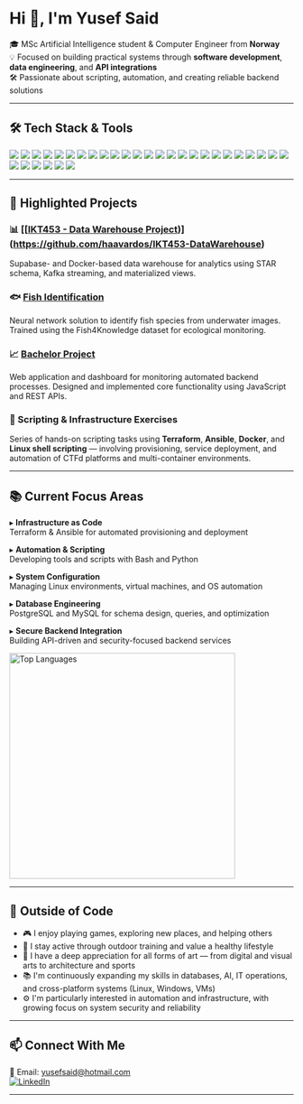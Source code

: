 # Hi 👋, I'm Yusef Said

🎓 MSc Artificial Intelligence student & Computer Engineer from **Norway**  
💡 Focused on building practical systems through **software development**, **data engineering**, and **API integrations**  
🛠️ Passionate about scripting, automation, and creating reliable backend solutions

---

## 🛠 Tech Stack & Tools

<p align="left">
  <!-- Frontend -->
  <img src="https://img.shields.io/badge/JavaScript-F7DF1E?style=for-the-badge&logo=javascript&logoColor=black"/>
  <img src="https://img.shields.io/badge/TypeScript-3178C6?style=for-the-badge&logo=typescript&logoColor=white"/>
  <img src="https://img.shields.io/badge/HTML5-E34F26?style=for-the-badge&logo=html5&logoColor=white"/>
  <img src="https://img.shields.io/badge/CSS3-1572B6?style=for-the-badge&logo=css3&logoColor=white"/>
  <img src="https://img.shields.io/badge/React-20232A?style=for-the-badge&logo=react&logoColor=61DAFB"/>

  <!-- Backend -->
  <img src="https://img.shields.io/badge/Python-3776AB?style=for-the-badge&logo=python&logoColor=white"/>
  <img src="https://img.shields.io/badge/Django-092E20?style=for-the-badge&logo=django&logoColor=white"/>
  <img src="https://img.shields.io/badge/Node.js-339933?style=for-the-badge&logo=nodedotjs&logoColor=white"/>
  <img src="https://img.shields.io/badge/REST%20API-00599C?style=for-the-badge"/>

  <!-- Databases -->
  <img src="https://img.shields.io/badge/MySQL-005C84?style=for-the-badge&logo=mysql&logoColor=white"/>
  <img src="https://img.shields.io/badge/PostgreSQL-4169E1?style=for-the-badge&logo=postgresql&logoColor=white"/>
  <img src="https://img.shields.io/badge/MongoDB-47A248?style=for-the-badge&logo=mongodb&logoColor=white"/>
  <img src="https://img.shields.io/badge/Neo4j-008CC1?style=for-the-badge&logo=neo4j&logoColor=white"/>
  <img src="https://img.shields.io/badge/Supabase-3ECF8E?style=for-the-badge&logo=supabase&logoColor=white"/>

  <!-- Scripting / OS -->
  <img src="https://img.shields.io/badge/Bash-121011?style=for-the-badge&logo=gnu-bash&logoColor=white"/>
  <img src="https://img.shields.io/badge/Shell-4EAA25?style=for-the-badge&logo=gnubash&logoColor=white"/>
  <img src="https://img.shields.io/badge/Linux-FCC624?style=for-the-badge&logo=linux&logoColor=black"/>
  <img src="https://img.shields.io/badge/Windows-0078D6?style=for-the-badge&logo=windows&logoColor=white"/>

  <!-- DevOps / Tools -->
  <img src="https://img.shields.io/badge/Docker-2496ED?style=for-the-badge&logo=docker&logoColor=white"/>
  <img src="https://img.shields.io/badge/Git-F05032?style=for-the-badge&logo=git&logoColor=white"/>
  <img src="https://img.shields.io/badge/GitHub-181717?style=for-the-badge&logo=github&logoColor=white"/>
  <img src="https://img.shields.io/badge/GitLab-FC6D26?style=for-the-badge&logo=gitlab&logoColor=white"/>
  <img src="https://img.shields.io/badge/Jira-0052CC?style=for-the-badge&logo=jira&logoColor=white"/>
  <img src="https://img.shields.io/badge/VS%20Code-007ACC?style=for-the-badge&logo=visualstudiocode&logoColor=white"/>
  <img src="https://img.shields.io/badge/PyCharm-000000?style=for-the-badge&logo=pycharm&logoColor=white"/>
  <img src="https://img.shields.io/badge/Kafka-231F20?style=for-the-badge&logo=apachekafka&logoColor=white"/>

  <!-- AI / Data -->
  <img src="https://img.shields.io/badge/AI/ML-black?style=for-the-badge&logo=probot&logoColor=white"/>
  <img src="https://img.shields.io/badge/Data_Modeling-blue?style=for-the-badge"/>

  <!-- Visualization -->
  <img src="https://img.shields.io/badge/Figma-F24E1E?style=for-the-badge&logo=figma&logoColor=white"/>
  <img src="https://img.shields.io/badge/Draw.io-FF9900?style=for-the-badge&logo=draw.io&logoColor=white"/>
  <img src="https://img.shields.io/badge/Canva-00C4CC?style=for-the-badge&logo=canva&logoColor=white"/>
</p>


---

## 🚀 Highlighted Projects

### 📊 [[[IKT453 - Data Warehouse Project](https://github.com/haavardos/IKT453-DataWarehouse))](https://github.com/haavardos/IKT453-DataWarehouse)
Supabase- and Docker-based data warehouse for analytics using STAR schema, Kafka streaming, and materialized views.

### 🐟 [Fish Identification](https://github.com/YusefSaid/fish-identification)
Neural network solution to identify fish species from underwater images. Trained using the Fish4Knowledge dataset for ecological monitoring.

### 📈 [Bachelor Project](https://github.com/YusefSaid/BachelorProject)
Web application and dashboard for monitoring automated backend processes. Designed and implemented core functionality using JavaScript and REST APIs.

### 🔧 Scripting & Infrastructure Exercises
Series of hands-on scripting tasks using **Terraform**, **Ansible**, **Docker**, and **Linux shell scripting** — involving provisioning, service deployment, and automation of CTFd platforms and multi-container environments.

---
## 📚 Current Focus Areas

▸ **Infrastructure as Code**  
Terraform & Ansible for automated provisioning and deployment

▸ **Automation & Scripting**  
Developing tools and scripts with Bash and Python

▸ **System Configuration**  
Managing Linux environments, virtual machines, and OS automation

▸ **Database Engineering**  
PostgreSQL and MySQL for schema design, queries, and optimization

▸ **Secure Backend Integration**  
Building API-driven and security-focused backend services

<img src="https://github-readme-stats.vercel.app/api/top-langs/?username=YusefSaid&layout=compact&theme=github_dark" alt="Top Languages" width="400"/>

---

## 🎯 Outside of Code

- 🎮 I enjoy playing games, exploring new places, and helping others  
- 🏃 I stay active through outdoor training and value a healthy lifestyle  
- 🎨 I have a deep appreciation for all forms of art — from digital and visual arts to architecture and sports  
- 📚 I'm continuously expanding my skills in databases, AI, IT operations, and cross-platform systems (Linux, Windows, VMs)  
- ⚙️ I'm particularly interested in automation and infrastructure, with growing focus on system security and reliability

---

## 📫 Connect With Me

📧 Email: [yusefsaid@hotmail.com](mailto:yusefsaid@hotmail.com)  
[![LinkedIn](https://img.shields.io/badge/LinkedIn-blue?style=flat&logo=linkedin)](https://www.linkedin.com/in/yusef-rahim-karim-said/)

---
